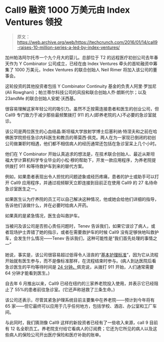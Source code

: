 # Call9 融资 1000 万美元由 Index Ventures 领投 

> 原文：<https://web.archive.org/web/https://techcrunch.com/2016/01/14/call9-raises-10-million-series-a-led-by-index-ventures/>

加州帕洛阿尔托市一个九个月大的婴儿。总部位于 T2 的远程医疗初创公司去年春天作为 Y Combinator 公司成立，已经在由 Index Ventures 牵头的首轮融资中筹集了 1000 万美元，Index Ventures 的联合创始人 Neil Rimer 将加入该公司的董事会。

这轮投资的其他投资者包括 Y Combinator Continuity 基金的负责人阿里·罗加尼(Ali Rowghani)；帕兰蒂尔科技公司的风投和联合创始人乔·朗斯代尔；以及 23andMe 的联合创始人安妮·沃西基。

很容易理解这家年轻公司的吸引力。虽然不乏按需连接患者和医生的创业公司，但 Call9 专门致力于减少那些最频繁拨打 911 的人(即养老院的人)不必要的急诊室就诊。

该公司是两位医生的心血结晶:斯坦福大学放射学博士后塞利纳·特涅夫和之前在哈佛医学院担任急诊内科医生和教员的蒂莫西·佩克。两人在为一家现已倒闭的初创公司做兼职时相遇，他们都不相信病人的经历通常还包括在急诊室呆上几个小时。

他们在 Y Combinator 开始认真追求的想法是，在技术联合创始人、最近从斯坦福大学计算机科学专业毕业的小松·穆的帮助下，开发一款应用程序，为养老院提供拨打 911 和等待救护车到来的替代方案。

例如，如果患者表现出令人担忧的问题迹象或经历疼痛，患者的护士或助手可以打开 Call9 应用程序，并通过视频聊天立即连接到目前正在使用 Call9 的 27 名待命急诊室医生之一。

如果医生认为疗养院的员工可以自己解决这种情况，他或她会给他们详细的指导，告诉他们该做什么，并在必要时给病人开药。

如果真的是紧急情况，医生会叫救护车。

当被问及该公司是否担心责任问题时，Tenev 告诉我们，如果它误诊了病人，或者现场护士弄错了她的指示，或者在需要救护车的时候 Call9 没有足够快地叫救护车，会发生什么情况——Tenev 告诉我们，这种可能性是“我们首先处理的事情之一”

她说，事实是，该公司很容易超过低得令人沮丧的“[基本护理标准](https://web.archive.org/web/20221007222748/https://en.wikipedia.org/wiki/Standard_of_care)”，因为它从流程开始就有医生参与，而不是像标准那样，在流程结束时参与。(病人到达医院后看急诊医生的平均等待时间是 [24 分钟。](https://web.archive.org/web/20221007222748/https://projects.propublica.org/emergency/)佩克说，从拨打 911 开始，人们通常需要 64 分钟才能看到医生。)

自去年 6 月推出以来，Call9 已经在纽约的三家养老院投入使用，并表示它已经阻止了 55%的患者前往急诊室。(它还声称拯救了三条生命。)

该公司还表示，尽管其紧急护理系统目前主要集中在养老院——预计到今年将有 65 家——但它最终可以应用于几乎任何地方，包括学校、酒店、办公室和工厂车间。

与此同时，我们猜测像 Call9 这样的新投资者已经有了一些收入来源，call 9 目前有 12 名全职员工。养老院支付给它看病人的订阅费；它还为它所见的病人以及这些病人的保险公司开出医疗保险和医疗补助的账单。